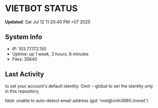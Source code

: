 # VIETBOT STATUS
**Updated**: Sat Jul 12 11:20:40 PM +07 2025

## System Info
- IP: 103.77.172.150
- Uptime: up 1 week, 3 hours, 8 minutes
- Files: 35640

## Last Activity

to set your account's default identity.
Omit --global to set the identity only in this repository.

fatal: unable to auto-detect email address (got 'root@vinh3690.(none)')
